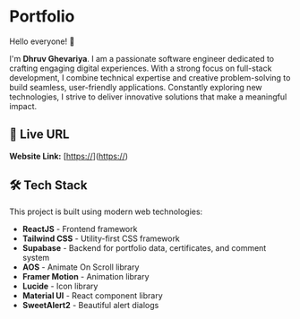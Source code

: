 # Portfolio

Hello everyone\! 👋

I'm **Dhruv Ghevariya**. I am a passionate software engineer dedicated to crafting engaging digital experiences. With a strong focus on full-stack development, I combine technical expertise and creative problem-solving to build seamless, user-friendly applications. Constantly exploring new technologies, I strive to deliver innovative solutions that make a meaningful impact.

## 🚀 Live URL

**Website Link:** [[https://](https://portfolio-dhruv2185s-projects.vercel.app/)]([https://](https://portfolio-dhruv2185s-projects.vercel.app/))

## 🛠️ Tech Stack

This project is built using modern web technologies:

  - **ReactJS** - Frontend framework
  - **Tailwind CSS** - Utility-first CSS framework
  - **Supabase** - Backend for portfolio data, certificates, and comment system
  - **AOS** - Animate On Scroll library
  - **Framer Motion** - Animation library
  - **Lucide** - Icon library
  - **Material UI** - React component library
  - **SweetAlert2** - Beautiful alert dialogs

